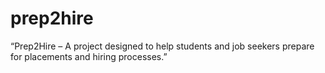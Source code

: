 # prep2hire
“Prep2Hire – A project designed to help students and job seekers prepare for placements and hiring processes.”
